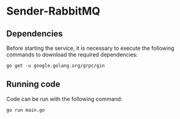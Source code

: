 # Sender-RabbitMQ



## Dependencies

Before starting the service, it is necessary to execute the following commands
to download the required dependencies:

```
go get -u google.golang.org/grpc/gin
```

## Running code

Code can be run with the following command:

```
go run main.go
```